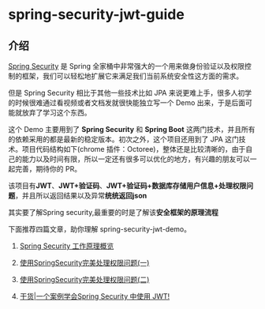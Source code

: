 # spring-security-jwt-guide

## 介绍

[Spring Security](https://spring.io/projects/spring-security ) 是 Spring 全家桶中非常强大的一个用来做身份验证以及权限控制的框架，我们可以轻松地扩展它来满足我们当前系统安全性这方面的需求。

但是 Spring Security 相比于其他一些技术比如 JPA 来说更难上手，很多人初学的时候很难通过看视频或者文档发就很快能独立写一个 Demo 出来，于是后面可能就放弃了学习这个东西。

这个 Demo 主要用到了 **Spring Security** 和 **Spring Boot** 这两门技术，并且所有的依赖采用的都是最新的稳定版本。初次之外，这个项目还用到了 JPA 这门技术。项目代码结构如下(chrome 插件：Octoree)，整体还是比较清晰的，由于自己的能力以及时间有限，所以一定还有很多可以优化的地方，有兴趣的朋友可以一起完善，期待你的 PR。

该项目有**JWT**、**JWT+验证码**、**JWT+验证码+数据库存储用户信息+处理权限问题**，并且所以返回结果以及异常**统统返回json**

其实要了解Spring security,最重要的时是了解该**安全框架的原理流程**

下面推荐四篇文章，助你理解 spring-security-jwt-demo。

1. [Spring Security 工作原理概览](https://mp.weixin.qq.com/s/Tup0cP2ZCdzodD8790Hr1w)

2. [使用SpringSecurity完美处理权限问题(一)](https://mp.weixin.qq.com/s/lpznrVx6Bh9X7ZnunrWQSA?)

3. [使用SpringSecurity完美处理权限问题(二)](https://blog.csdn.net/u012702547/article/details/79019510)

4. [干货|一个案例学会Spring Security 中使用 JWT!](https://mp.weixin.qq.com/s/riyFQSrkQBQBCyomE__fLA)